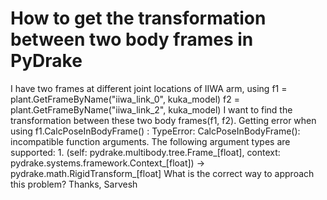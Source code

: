 
# How to get the transformation between two body frames in PyDrake

I have two frames at different joint locations of IIWA arm, using
f1 = plant.GetFrameByName("iiwa_link_0", kuka_model) f2 = plant.GetFrameByName("iiwa_link_2", kuka_model)
I want to find the transformation between these two body frames(f1, f2).
Getting error when using f1.CalcPoseInBodyFrame() :
TypeError: CalcPoseInBodyFrame(): incompatible function arguments. The following argument types are supported: 1. (self: pydrake.multibody.tree.Frame_[float], context: pydrake.systems.framework.Context_[float]) -> pydrake.math.RigidTransform_[float]
What is the correct way to approach this problem?
Thanks,
Sarvesh

        